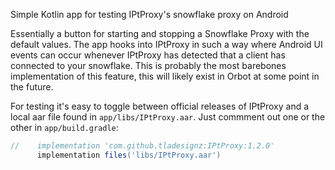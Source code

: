 Simple Kotlin app for testing IPtProxy's snowflake proxy on Android

Essentially a button for starting and stopping a Snowflake Proxy with the default values. The app hooks into IPtProxy in such a way where Android UI events can occur whenever IPtProxy has detected that a client has connected to your snowflake. This is probably the most barebones implementation of this feature, this will likely exist in Orbot at some point in the future. 

For testing it's easy to toggle between official releases of IPtProxy and a local aar file found in `app/libs/IPtProxy.aar`. Just commment out one or the other in `app/build.gradle`:

```groovy
//    implementation 'com.github.tladesignz:IPtProxy:1.2.0'
      implementation files('libs/IPtProxy.aar')
```
